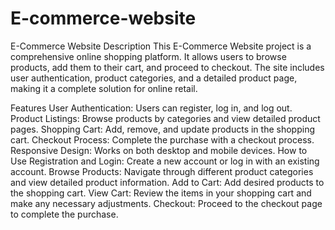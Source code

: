 # E-commerce-website
E-Commerce Website
Description
This E-Commerce Website project is a comprehensive online shopping platform. It allows users to browse products, add them to their cart, and proceed to checkout. The site includes user authentication, product categories, and a detailed product page, making it a complete solution for online retail.

Features
User Authentication: Users can register, log in, and log out.
Product Listings: Browse products by categories and view detailed product pages.
Shopping Cart: Add, remove, and update products in the shopping cart.
Checkout Process: Complete the purchase with a checkout process.
Responsive Design: Works on both desktop and mobile devices.
How to Use
Registration and Login: Create a new account or log in with an existing account.
Browse Products: Navigate through different product categories and view detailed product information.
Add to Cart: Add desired products to the shopping cart.
View Cart: Review the items in your shopping cart and make any necessary adjustments.
Checkout: Proceed to the checkout page to complete the purchase.
